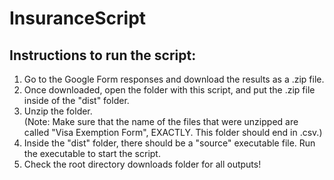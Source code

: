 # InsuranceScript

## Instructions to run the script:
<ol>
  <li> Go to the Google Form responses and download the results as a .zip file. </li>
  <li> Once downloaded, open the folder with this script, and put the .zip file inside of the "dist" folder. </li>
  <li> Unzip the folder. </li>
  (Note: Make sure that the name of the files that were unzipped are called "Visa Exemption Form", EXACTLY. This folder should end in .csv.)
  <li> Inside the "dist" folder, there should be a "source" executable file. Run the executable to start the script. </li>
  <li> Check the root directory downloads folder for all outputs! </li>
  
</ol>
